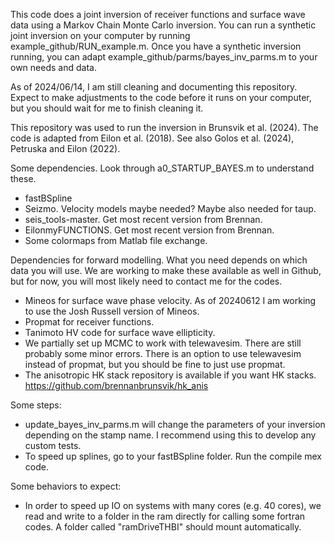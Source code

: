 This code does a joint inversion of receiver functions and surface wave data using a Markov Chain Monte Carlo inversion. You can run a synthetic joint inversion on your computer by running example_github/RUN_example.m. Once you have a synthetic inversion running, you can adapt example_github/parms/bayes_inv_parms.m to your own needs and data. 

As of 2024/06/14, I am still cleaning and documenting this repository. Expect to make adjustments to the code before it runs on your computer, but you should wait for me to finish cleaning it. 

This repository was used to run the inversion in Brunsvik et al. (2024). The code is adapted from Eilon et al. (2018). See also Golos et al. (2024), Petruska and Eilon (2022).  

Some dependencies. Look through a0_STARTUP_BAYES.m to understand these.  
- fastBSpline
- Seizmo. Velocity models maybe needed? Maybe also needed for taup. 
- seis_tools-master. Get most recent version from Brennan. 
- EilonmyFUNCTIONS. Get most recent version from Brennan. 
- Some colormaps from Matlab file exchange. 

Dependencies for forward modelling. What you need depends on which data you will use. We are working to make these available as well in Github, but for now, you will most likely need to contact me for the codes. 
- Mineos for surface wave phase velocity. As of 20240612 I am working to use the Josh Russell version of Mineos.  
- Propmat for receiver functions. 
- Tanimoto HV code for surface wave ellipticity. 
- We partially set up MCMC to work with telewavesim. There are still probably some minor errors. There is an option to use telewavesim instead of propmat, but you should be fine to just use propmat. 
- The anisotropic HK stack repository is available if you want HK stacks. https://github.com/brennanbrunsvik/hk_anis

Some steps: 
- update_bayes_inv_parms.m will change the parameters of your inversion depending on the stamp name. I recommend using this to develop any custom tests. 
- To speed up splines, go to your fastBSpline folder. Run the compile mex code. 

Some behaviors to expect: 
- In order to speed up IO on systems with many cores (e.g. 40 cores), we read and write to a folder in the ram directly for calling some fortran codes. A folder called "ramDriveTHBI" should mount automatically. 